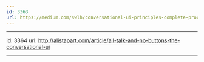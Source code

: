 ```yaml
---
id: 3363
url: https://medium.com/swlh/conversational-ui-principles-complete-process-of-designing-a-website-chatbot-d0c2a5fee376
---
```



---
id: 3364
url: http://alistapart.com/article/all-talk-and-no-buttons-the-conversational-ui

---

